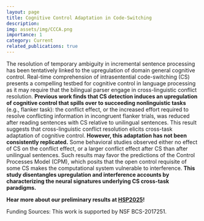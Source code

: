 ```yaml
---
layout: page
title: Cognitive Control Adaptation in Code-Switching
description:
img: assets/img/CCCA.png
importance: 1
category: Current
related_publications: true
---
```


The resolution of temporary ambiguity in incremental sentence processing has been tentatively linked to the upregulation of domain general cognitive control. Real-time comprehension of intrasentential code-switching (CS) presents a compelling testbed for cognitive control in language processing as it may require that the bilingual parser engage in cross-linguistic conflict resolution. **Previous work finds that CS detection induces an upregulation of cognitive control that spills over to succeeding nonlinguistic tasks** (e.g., flanker
task): the conflict effect, or the increased effort required to resolve conflicting information in incongruent flanker trials, was reduced after reading sentences with CS relative to unilingual sentences. This result suggests that cross-linguistic conflict resolution elicits cross-task adaptation of cognitive control. **However, this adaptation has not been consistently replicated.** Some behavioral studies observed either no effect of CS on the conflict effect, or a larger conflict effect after CS than after unilingual sentences. Such results may favor the predictions of the Control Processes Model (CPM), which posits that the open control requisite of some CS makes the computational system vulnerable to interference. **This study disentangles upregulation and interference accounts by characterizing the neural signatures underlying CS cross-task paradigms.**

**Hear more about our preliminary results at [HSP2025](https://hsp2025.github.io/abstracts/81.pdf)!**

Funding Sources: This work is supported by NSF BCS-2017251.

